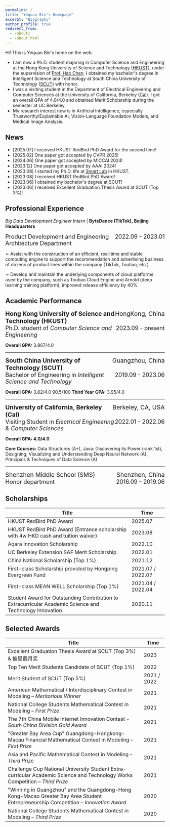 ```yaml
---
permalink: /
title: "Yequan Bie's Homepage"
excerpt: "Biography"
author_profile: true
redirect_from: 
  - /about/
  - /about.html
---
```




Hi! This is Yequan Bie's home on the web.



- I am now a Ph.D. student majoring in Computer Science and Engineering at the Hong Kong University of Science and Technology ([HKUST](https://hkust.edu.hk)), under the supervision of  [Prof. Hao Chen](https://cse.hkust.edu.hk/~jhc/). I obtained my bachelor's degree in Intelligent Science and Technology at South China University of Technology ([SCUT](https://www.scut.edu.cn/en/)) with honor.
- I was a visiting student in the Department of Electrical Engineering and Computer Sciences at the University of California, Berkeley ([Cal](https://www.berkeley.edu)). I got an overall GPA of 4.0/4.0 and obtained Merit Scholarship during the semester at UC Berkeley.
- My research interest now is in Artificial Intelligence, especially Trustworthy/Explainable AI, Vision-Language Foundation Models, and Medical Image Analysis.

## News

- [2025.07] I received HKUST RedBird PhD Award for the second time!
- [2025.02] One paper got accepted by CVPR 2025!
- [2024.06] One paper got accepted by MICCAI 2024!
- [2023.12] One paper got accepted by AAAI 2024!
- [2023.08] I started my Ph.D. life at [Smart Lab](https://hkustsmartlab.github.io/) in HKUST.
- [2023.08] I received HKUST RedBird PhD Award!
- [2023.06] I obtained my bachelor's degree at SCUT!
- [2023.06] I received Excellent Graduation Thesis Award at SCUT (Top 3%)!



<!--

## Research Experience

*Research assistant* &#124; **Business AI Lab** &#124; **Nanyang Technological University, Singapore**

<div style="font-size:16px"><span style="float:right">2022.01-2022.03</span>➢ Age Estimation and Facial Keypoint Detection Based on Improved MobileNet </div>

<br/>



*Research assistant* &#124; **Brain-Computer Interface & Brain Information Processing Center** &#124; **SCUT**

<div style="font-size:16px"><span style="float:right">2021.05-2022.01</span>➢ A Bayesian Approach to Weakly Supervised Instance Segmentation </div>

<br/>



*Core member* &#124; **National College Students' Innovative Entrepreneurial Training Plan Program**

<div style="font-size:16px"><span style="float:right">2020. 09-2022. 04</span>➢ Development of Logistics Sorting System Based on Cyber-Physical Systems </div>

-->


## Professional Experience

*Big Data Development Engineer Intern* &#124; **ByteDance (TikTok), Beijing Headquarters**

<div style="font-size:18px"><span style="float:right">2022.09 - 2023.01</span>Product Development and Engineering Architecture Department </div>

➢ Assist with the construction of an efficient, real-time and stable computing engine to support the recommendation and advertising business of dozens of product lines within the company (TikTok, Toutiao, etc.)

➢ Develop and maintain the underlying components of cloud platforms used by the company, such as Toutiao Cloud Engine and Arnold (deep learning training platform), improved release efficiency by 40%



## Academic Performance

<div style="font-size:19px"><span style="float:right"> HongKong, China</span><b>Hong Kong University of Science and Technology (HKUST)</b></div>

<div style="font-size:18px"><span style="float:right">2023.09 - present</span>Ph.D. student of <i>Computer Science and Engineering</i> </div>

**Overall GPA:** 3.967/4.0 

------



<div style="font-size:19px"><span style="float:right"> Guangzhou, China</span><b>South China University of Technology (SCUT)</b></div>

<div style="font-size:18px"><span style="float:right">2019.09 - 2023.06</span>Bachelor of Engineering in <i>Intelligent Science and Technology</i> </div>

**Overall GPA:** 3.82/4.0         90.5/100            **Third Year GPA:** 3.95/4.0 

------



<div style="font-size:19px"><span style="float:right"> Berkeley, CA, USA</span><b>University of California, Berkeley (Cal)</b></div>

<div style="font-size:18px"><span style="float:right">2022.01 - 2022.06</span>Visiting Student in <i>Electrical Engineering & Computer Sciences</i> </div>

**Overall GPA: 4.0/4.0** 

**Core Courses:** Data Structures (A+), Java: Discovering its Power (rank 1st), Designing, Visualizing and Understanding Deep Neural Network (A), Principals & Techniques of Data Science (A)

------



<div style="font-size:19px"><span style="float:right"> Shenzhen, China</span>Shenzhen Middle School (SMS)</div>

<div style="font-size:18px"><span style="float:right">2016.09 - 2019.06</span>Honor department </div>



## Scholarships

| Title                                                        | Time              |
| ------------------------------------------------------------ | ----------------- |
| HKUST RedBird PhD Award                                      | 2025.07           |
| HKUST RedBird PhD Award (Entrance scholarship with 4w HKD cash and tuition waiver) | 2023.08           |
| Aqara Innovation Scholarship                                 | 2022.10           |
| UC Berkeley Extension SAF Merit Scholarship                  | 2022.01           |
| China National Scholarship (Top 1%)                          | 2021.12           |
| First-class Scholarship provided by Hongping Evergreen Fund  | 2021.07 / 2022.07 |
| First-class MEAN WELL Scholarship (Top 1%)                   | 2021.04 / 2022.04 |
| Student Award for Outstanding Contribution to Extracurricular Academic Science and Technology Innovation | 2020.11           |



## Selected Awards

| Title                                                        | Time        |
| ------------------------------------------------------------ | ----------- |
| Excellent Graduation Thesis Award at SCUT (Top 3%) & 披星戴月奖 | 2023        |
| Top Ten Merit Students Candidate of SCUT (Top 1%)            | 2022        |
| Merit Student of SCUT (Top 5%)                               | 2021 / 2022 |
| American Mathematical / Interdisciplinary Contest in Modeling – *Meritorious Winner* | 2021        |
| National College Students Mathematical Contest in Modeling – *First Prize* | 2021        |
| The 7th China Mobile Internet Innovation Contest - *South China Division Gold Award* | 2021        |
| "Greater Bay Area Cup" Guangdong-Hongkong-Macau Financial Mathematical Contest in Modeling – *First Prize* | 2021        |
| Asia and Pacific Mathematical Contest in Modeling – *Third Prize* | 2021        |
| Challenge Cup National University Student Extra-curricular Academic Science and Technology Works Competition – *Third Prize* | 2021        |
| "Winning in Guangzhou" and the Guangdong-Hong Kong-Macao Greater Bay Area Student Entrepreneurship Competition – *Innovation Award* | 2020        |
| National College Students Mathematical Contest in Modeling – *Third Prize* | 2020        |

